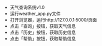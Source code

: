 * 天气查询系统v1.0
* 运行weather_app.py文件
* 打开浏览器，运行http://127.0.0.1:5000/页面
* 点击「查询」按钮，获取天气信息
* 点击「历史」按钮，获取历史信息
* 点击「帮助」按钮，获取帮助信息
